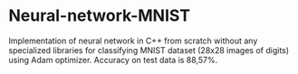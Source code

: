 # Neural-network-MNIST

Implementation of neural network in C++ from scratch without any specialized libraries for classifying MNIST dataset (28x28 images of digits) using Adam optimizer. Accuracy on test data is 88,57%.

